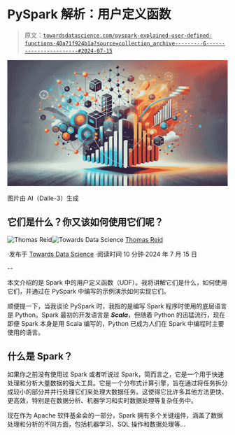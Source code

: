 # PySpark 解析：用户定义函数

> 原文：[`towardsdatascience.com/pyspark-explained-user-defined-functions-40a71f924b1a?source=collection_archive---------6-----------------------#2024-07-15`](https://towardsdatascience.com/pyspark-explained-user-defined-functions-40a71f924b1a?source=collection_archive---------6-----------------------#2024-07-15)

![](img/54123ff2074aa3399ee679449273534e.png)

图片由 AI（Dalle-3）生成

## 它们是什么？你又该如何使用它们呢？

[](https://medium.com/@thomas_reid?source=post_page---byline--40a71f924b1a--------------------------------)![Thomas Reid](https://medium.com/@thomas_reid?source=post_page---byline--40a71f924b1a--------------------------------)[](https://towardsdatascience.com/?source=post_page---byline--40a71f924b1a--------------------------------)![Towards Data Science](https://towardsdatascience.com/?source=post_page---byline--40a71f924b1a--------------------------------) [Thomas Reid](https://medium.com/@thomas_reid?source=post_page---byline--40a71f924b1a--------------------------------)

·发布于 [Towards Data Science](https://towardsdatascience.com/?source=post_page---byline--40a71f924b1a--------------------------------) ·阅读时间 10 分钟·2024 年 7 月 15 日

--

本文介绍的是 Spark 中的用户定义函数（UDF）。我将讲解它们是什么，如何使用它们，并通过在 PySpark 中编写的示例演示如何实现它们。

顺便提一下，当我谈论 PySpark 时，我指的是编写 Spark 程序时使用的底层语言是 Python。Spark 最初的开发语言是 ***Scala***，但随着 Python 的迅猛流行，现在即便 Spark 本身是用 Scala 编写的，Python 已成为人们在 Spark 中编程时主要使用的语言。

## 什么是 Spark？

如果你之前没有使用过 Spark 或者听说过 Spark，简而言之，它是一个用于快速处理和分析大量数据的强大工具。它是一个分布式计算引擎，旨在通过将任务拆分成较小的部分并并行处理它们来处理大数据任务。这使得它比许多其他方法更快、更高效，特别是在数据分析、机器学习和实时数据处理等复杂任务中。

现在作为 Apache 软件基金会的一部分，Spark 拥有多个关键组件，涵盖了数据处理和分析的不同方面，包括机器学习、SQL 操作和数据处理等…

